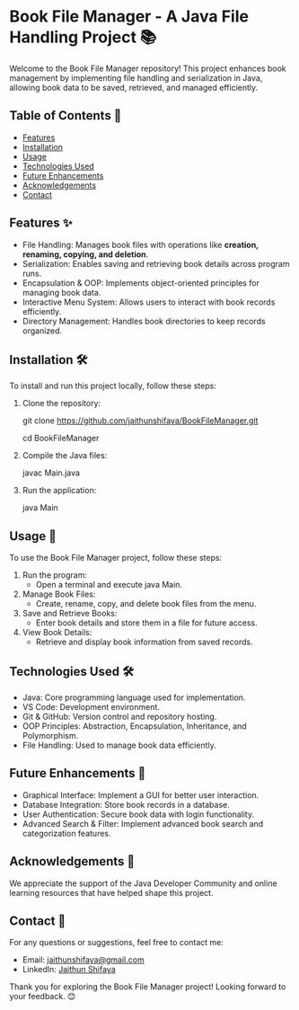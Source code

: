 # Book File Manager - A Java File Handling Project 📚

Welcome to the Book File Manager repository! This project enhances book management by implementing file handling and serialization in Java, allowing book data to be saved, retrieved, and managed efficiently.

## Table of Contents 📑
- [Features](#features)
- [Installation](#installation)
- [Usage](#usage)
- [Technologies Used](#technologies-used)
- [Future Enhancements](#future-enhancements)
- [Acknowledgements](#acknowledgements)
- [Contact](#contact)

## Features ✨
- File Handling: Manages book files with operations like **creation, renaming, copying, and deletion**.
- Serialization: Enables saving and retrieving book details across program runs.
- Encapsulation & OOP: Implements object-oriented principles for managing book data.
- Interactive Menu System: Allows users to interact with book records efficiently.
- Directory Management: Handles book directories to keep records organized.

## Installation 🛠️
To install and run this project locally, follow these steps:

1. Clone the repository:
   
   git clone https://github.com/jaithunshifaya/BookFileManager.git
   
   cd BookFileManager
   
3. Compile the Java files:
   
   javac Main.java
   
4. Run the application:
   
   java Main
  

## Usage 🚀
To use the Book File Manager project, follow these steps:
1. Run the program:
   - Open a terminal and execute java Main.
2. Manage Book Files:
   - Create, rename, copy, and delete book files from the menu.
3. Save and Retrieve Books:
   - Enter book details and store them in a file for future access.
4. View Book Details:
   - Retrieve and display book information from saved records.

## Technologies Used 🛠️

- Java: Core programming language used for implementation.
- VS Code: Development environment.
- Git & GitHub: Version control and repository hosting.
- OOP Principles: Abstraction, Encapsulation, Inheritance, and Polymorphism.
- File Handling: Used to manage book data efficiently.

## Future Enhancements 🔮

- Graphical Interface: Implement a GUI for better user interaction.
- Database Integration: Store book records in a database.
- User Authentication: Secure book data with login functionality.
- Advanced Search & Filter: Implement advanced book search and categorization features.

## Acknowledgements 🙏

We appreciate the support of the Java Developer Community and online learning resources that have helped shape this project.

## Contact 📩

For any questions or suggestions, feel free to contact me:

- Email: jaithunshifaya@gmail.com  
- LinkedIn: [Jaithun Shifaya](https://www.linkedin.com/in/jaithun-shifaya03)

Thank you for exploring the Book File Manager project! Looking forward to your feedback. 😊

